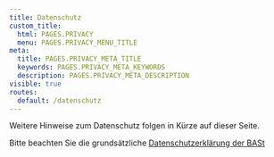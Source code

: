 ```yaml
---
title: Datenschutz
custom_title:
  html: PAGES.PRIVACY
  menu: PAGES.PRIVACY_MENU_TITLE
meta:
  title: PAGES.PRIVACY_META_TITLE
  keywords: PAGES.PRIVACY_META_KEYWORDS
  description: PAGES.PRIVACY_META_DESCRIPTION
visible: true
routes:
  default: /datenschutz
---
```


Weitere Hinweise zum Datenschutz folgen in Kürze auf dieser Seite.

Bitte beachten Sie die grundsätzliche [Datenschutzerklärung der BASt](https://www.bast.de/DE/Service/Datenschutz/Datenschutz_node.html?target=_blank)
